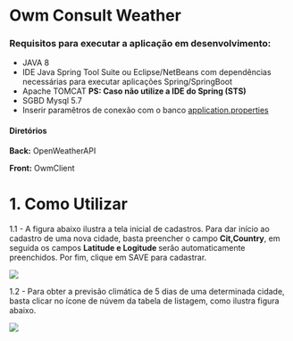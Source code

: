 <h1>Owm Consult Weather</h1>
<h3>Requisitos para executar a aplicação em desenvolvimento:</h3>
<ul>
  <li>JAVA 8</li>
  <li>IDE Java Spring Tool Suite ou Eclipse/NetBeans com dependências necessárias para executar aplicações Spring/SpringBoot</li>
  <li>Apache TOMCAT <b>PS: Caso não utilize a IDE do Spring (STS)</b></li>
  <li>SGBD Mysql 5.7</li>
  <li>Inserir paramêtros de conexão com o banco <a href="https://docs.spring.io/spring-boot/docs/current/reference/html/common-application-properties.html"<b>application.properties</b></a></li>

</ul>
<h4>Diretórios</h4>
<p><b>Back:</b> OpenWeatherAPI </p>
<p><b>Front:</b> OwmClient </p>

<h1> 1. Como Utilizar</h1>
<p>1.1 - A figura abaixo ilustra a tela inicial de cadastros. Para dar início ao cadastro de uma nova cidade, basta preencher o campo <strong>Cit,Country</strong>, em seguida os campos <strong>Latitude e Logitude </strong> serão automaticamente preenchidos. Por fim, clique em SAVE para cadastrar.</p>
<img src="https://i.imgur.com/tJf4vHI.jpg"></img>

<p>1.2 - Para obter a previsão climática de 5 dias de uma determinada cidade, basta clicar no ícone de núvem da tabela de listagem, como ilustra figura abaixo.</p>
<img src="https://imgur.com/dnatGDJ.jpg"></img>
